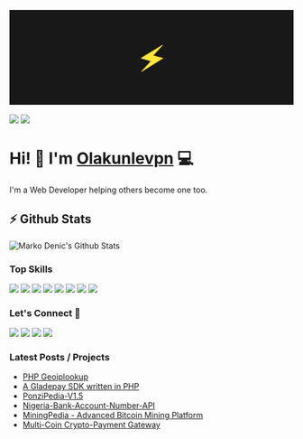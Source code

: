 ![Repository Banner](banner.png)

[![](https://komarev.com/ghpvc/?username=olakunlevpn&color=blue&label=Profile%20Views)](https://github.com/olakunlevpn/Olakunlevpn)
[![](https://img.shields.io/github/followers/olakunlevpn?label=GitHub%20Followers)](https://github.com/olakunlevpn)

# Hi! 👋 I'm [Olakunlevpn](https://maylancer.org) 💻

I'm a Web Developer helping others become one too.

## ⚡ Github Stats

![Marko Denic's Github Stats](https://github-readme-stats.vercel.app/api?username=olakunlevpn&theme=dark)

### Top Skills 
[![](https://img.shields.io/badge/PHP-777BB4?style=for-the-badge&logo=php&logoColor=white)](https://github.com/olakunlevpn)
[![](https://img.shields.io/badge/Python-14354C?style=for-the-badge&logo=python&logoColor=white)](https://github.com/olakunlevpn)
[![](https://img.shields.io/badge/HTML5-E34F26?style=for-the-badge&logo=html5&logoColor=white)](https://github.com/olakunlevpn)
[![](https://img.shields.io/badge/Node.js-43853D?style=for-the-badge&logo=node.js&logoColor=white)](https://github.com/olakunlevpn)
[![](https://img.shields.io/badge/JavaScript-F7DF1E?style=for-the-badge&logo=javascript&logoColor=black)](https://github.com/olakunlevpn)
[![](https://img.shields.io/badge/C%23-239120?style=for-the-badge&logo=c-sharp&logoColor=white)](https://github.com/olakunlevpn)
[![](https://img.shields.io/badge/TypeScript-007ACC?style=for-the-badge&logo=typescript&logoColor=white)](https://github.com/olakunlevpn)
[![](https://img.shields.io/badge/Vue.js-35495E?style=for-the-badge&logo=vue.js&logoColor=4FC08D)](https://github.com/olakunlevpn)

### Let's Connect 🔗

[![](https://img.shields.io/badge/linkedin-%230077B5.svg?&style=for-the-badge&logo=linkedin&logoColor=white0e76a8)](https://www.linkedin.com/in/olakunlevpn/)
[![](https://img.shields.io/badge/twitter-%230077B5.svg?&style=for-the-badge&logo=twitter&logoColor=white&color=00acee)](https://twitter.com/olakunle_vpn) 
[![](https://img.shields.io/badge/instagram-%230077B5.svg?&style=for-the-badge&logo=instagram&logoColor=white&color=8a3ab9)](https://www.instagram.com/olakunle_vpn/)
[![](https://img.shields.io/badge/WhatsApp-25D366?style=for-the-badge&logo=whatsapp&logoColor=white)](https://wa.link/q1dmy4)


### Latest Posts / Projects
<!-- BLOG-POST-LIST:START -->
- [PHP Geoiplookup](https://github.com/olakunlevpn/geoiplookup)
- [A Gladepay SDK written in PHP](https://github.com/olakunlevpn/gladepaysdk-php)
- [PonziPedia-V1.5](https://github.com/olakunlevpn/PonziPedia-V1.5)
- [Nigeria-Bank-Account-Number-API](https://github.com/olakunlevpn/Nigeria-Bank-Account-Number-API)
- [MiningPedia - Advanced Bitcoin Mining Platform ](https://github.com/olakunlevpn/MiningPedia)
- [Multi-Coin Crypto-Payment Gateway](https://codecanyon.net/item/multicoin-cryptopayment-gateway/26069497)
<!-- BLOG-POST-LIST:END -->


